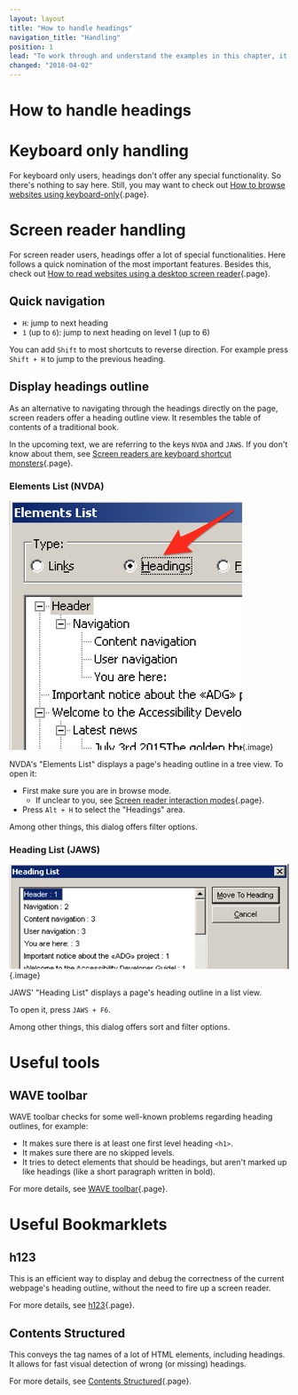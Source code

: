 ```yaml
---
layout: layout
title: "How to handle headings"
navigation_title: "Handling"
position: 1
lead: "To work through and understand the examples in this chapter, it is good to have a screen reader at hand and know how to handle it. In addition to this, there are some tools and bookmarklets that can be a huge help in your development workflow."
changed: "2018-04-02"
---
```


# How to handle headings

# Keyboard only handling

For keyboard only users, headings don't offer any special functionality. So there's nothing to say here. Still, you may want to check out [How to browse websites using keyboard-only](/knowledge/keyboard-only/browsing-websites){.page}.

# Screen reader handling

For screen reader users, headings offer a lot of special functionalities. Here follows a quick nomination of the most important features. Besides this, check out [How to read websites using a desktop screen reader](/knowledge/desktop-screen-readers/reading-websites){.page}.

## Quick navigation

- `H`: jump to next heading
- `1` (up to `6`): jump to next heading on level 1 (up to 6)

You can add `Shift` to most shortcuts to reverse direction. For example press `Shift + H` to jump to the previous heading.

## Display headings outline

As an alternative to navigating through the headings directly on the page, screen readers offer a heading outline view. It resembles the table of contents of a traditional book.

In the upcoming text, we are referring to the keys `NVDA` and `JAWS`. If you don't know about them, see [Screen readers are keyboard shortcut monsters](/knowledge/desktop-screen-readers/shortcut-monsters){.page}.

### Elements List (NVDA)

![NVDA's "Elements List" dialog](_media/nvdas-elements-list-dialog.png){.image}

NVDA's "Elements List" displays a page's heading outline in a tree view. To open it:

- First make sure you are in browse mode.
    - If unclear to you, see [Screen reader interaction modes](/knowledge/desktop-screen-readers/interaction-modes){.page}.
- Press `Alt + H` to select the "Headings" area.

Among other things, this dialog offers filter options.

### Heading List (JAWS)

![JAWS' "Heading List" dialog](_media/jaws-heading-list-dialog.png){.image}

JAWS' "Heading List" displays a page's heading outline in a list view.

To open it, press `JAWS + F6`.

Among other things, this dialog offers sort and filter options.

# Useful tools

## WAVE toolbar

WAVE toolbar checks for some well-known problems regarding heading outlines, for example:

- It makes sure there is at least one first level heading `<h1>`.
- It makes sure there are no skipped levels.
- It tries to detect elements that should be headings, but aren't marked up like headings (like a short paragraph written in bold).

For more details, see [WAVE toolbar](/setup/browsers/chrome/wave-toolbar){.page}.

# Useful Bookmarklets

## h123

This is an efficient way to display and debug the correctness of the current webpage's heading outline, without the need to fire up a screen reader.

For more details, see [h123](/setup/browsers/bookmarklets/h123){.page}.

## Contents Structured

This conveys the tag names of a lot of HTML elements, including headings. It allows for fast visual detection of wrong (or missing) headings.

For more details, see [Contents Structured](/setup/browsers/bookmarklets/contents-structured){.page}.